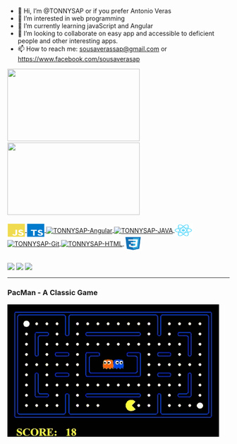 - 👋 Hi, I’m @TONNYSAP or if you prefer Antonio Veras
- 👀 I’m interested in web programming
- 🌱 I’m currently learning javaScript and Angular
- 💞️ I’m looking to collaborate on easy app and accessible to deficient people and other interesting apps.
- 📫 How to reach me:  sousaverassap@gmail.com   or   https://www.facebook.com/sousaverasap

<div>
  <a href="https://github.com/TONNYSAP">
  <img height="164em" width="300em" src="https://github-readme-stats.vercel.app/api?username=TONNYSAP&show_icons=true&theme=tokyonight&include_all_commits=true&count_private=true"/>
  <img height="164em" width="300em" src="https://github-readme-stats.vercel.app/api/top-langs/?username=TONNYSAP&layout=compact&langs_count=7&theme=dark"/>
</div>
  
<div style="display: inline_block"><br>
  <img align="center" alt="TONNYSAP-Js" height="30" width="40" src="https://raw.githubusercontent.com/devicons/devicon/master/icons/javascript/javascript-plain.svg">
  <img align="center" alt="TONNYSAP-Ts" height="30" width="40" src="https://raw.githubusercontent.com/devicons/devicon/master/icons/typescript/typescript-plain.svg">
  <img align="center" alt="TONNYSAP-Angular" height="40" width="40" src="https://img.icons8.com/color/48/000000/angularjs.png"/>
  <img align="center" alt="TONNYSAP-JAVA" height="40" width="40" src="https://raw.githubusercontent.com/jmnote/z-icons/master/svg/java.svg"/>
  <img align="center" alt="TONNYSAP-React" height="30" width="40" src="https://raw.githubusercontent.com/devicons/devicon/master/icons/react/react-original.svg">
  <img align="center" alt="TONNYSAP-Git" height="30" width="40" src="https://raw.githubusercontent.com/jmnote/z-icons/master/svg/git.svg">
  <img align="center" alt="TONNYSAP-HTML" height="30" width="40" src="https://cdn-icons-png.flaticon.com/512/732/732212.png">
  <img align="center" alt="TONNYSAP-CSS" height="30" width="40" src="https://raw.githubusercontent.com/devicons/devicon/master/icons/css3/css3-original.svg">
</div>
  
##
  
  <div>
    <a href="https://www.facebook.com/sousaverasap" target="_blank"><img src="https://img.shields.io/badge/Facebook-1877F2?style=for-the-badge&logo=facebook&logoColor=white" target="_blank"></a>
    <a href = "mailto:sousaverassap@gmail.com" target="_blank"><img src="https://img.shields.io/badge/Gmail-D14836?style=for-the-badge&logo=gmail&logoColor=white" target="_blank"></a>
    <a href="https://www.messenger.com/t/sousaverassap" target="_blank"><img src="https://img.shields.io/badge/Messenger-00B2FF?style=for-the-badge&logo=messenger&logoColor=white" target="_blank"></a>
           
 </div>
  
<hr>

  ### PacMan - A Classic Game
 <div>     
     <img src="https://github.com/TONNYSAP/TONNYSAP/blob/main/pacman.gif" >
 </div>
    
<!---
TONNYSAP/TONNYSAP is a ✨ special ✨ repository because its `README.md` (this file) appears on your GitHub profile.
You can click the Preview link to take a look at your changes.
--->
